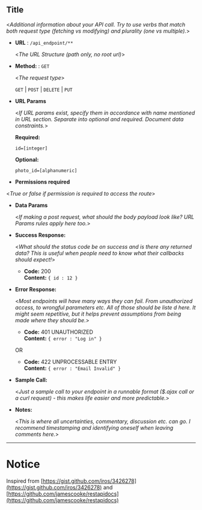 ## **Title**

<_Additional information about your API call. Try to use verbs that match both request type (fetching vs modifying) and plurality (one vs multiple)._>

- **URL** : `/api_endpoint/**`

  <_The URL Structure (path only, no root url)_>

- **Method:** : `GET`

  <_The request type_>

  `GET` | `POST` | `DELETE` | `PUT`

- **URL Params**

  <_If URL params exist, specify them in accordance with name mentioned in URL section. Separate into optional and required. Document data constraints._>

  **Required:**

  `id=[integer]`

  **Optional:**

  `photo_id=[alphanumeric]`

- **Permissions required**

<_True or false if permission is required to access the route_>

- **Data Params**

  <_If making a post request, what should the body payload look like? URL Params rules apply here too._>

- **Success Response:**

  <_What should the status code be on success and is there any returned data? This is useful when people need to know what their callbacks should expect!_>

  - **Code:** 200 <br />
    **Content:** `{ id : 12 }`

- **Error Response:**

  <_Most endpoints will have many ways they can fail. From unauthorized access, to wrongful parameters etc. All of those should be liste d here. It might seem repetitive, but it helps prevent assumptions from being made where they should be._>

  - **Code:** 401 UNAUTHORIZED <br />
    **Content:** `{ error : "Log in" }`

  OR

  - **Code:** 422 UNPROCESSABLE ENTRY <br />
    **Content:** `{ error : "Email Invalid" }`

- **Sample Call:**

  <_Just a sample call to your endpoint in a runnable format (\$.ajax call or a curl request) - this makes life easier and more predictable._>

- **Notes:**

  <_This is where all uncertainties, commentary, discussion etc. can go. I recommend timestamping and identifying oneself when leaving comments here._>

---

# Notice

Inspired from [https://gist.github.com/iros/3426278](https://gist.github.com/iros/3426278) and
[https://github.com/jamescooke/restapidocs](https://github.com/jamescooke/restapidocs)
